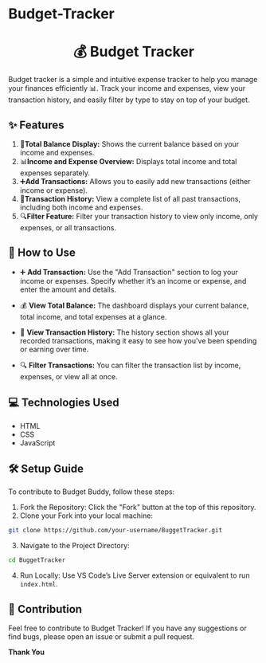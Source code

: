  # Budget-Tracker
    
<h1 align = "center">💰 Budget Tracker </h1>
Budget tracker is a simple and intuitive expense tracker to help you manage your finances efficiently 📊. Track your income and expenses, view your transaction history, and  easily filter by type to stay on top of your budget.   

## ✨ Features     
1. 💸**Total Balance Display:** Shows the current balance based on your income and expenses.        
2. 📊**Income and Expense Overview:** Displays total income and total expenses separately. 
3. ➕**Add Transactions:** Allows you to easily add new transactions (either income or expense).      
4. 📜**Transaction History:** View a complete list of all past transactions, including both income and expenses.                    
5. 🔍**Filter Feature:** Filter your transaction history to view only income, only expenses, or all transactions.                       
        
        
## 🚀 How to Use        
- ➕ **Add Transaction:** Use the "Add Transaction" section to log your income or expenses. Specify whether it’s an income or expense, and enter the amount and details.

- 💰 **View Total Balance:** The dashboard displays your current balance, total income, and total expenses at a glance.
- 📜 **View Transaction History:** The history section shows all your recorded transactions, making it easy to see how you've been spending or earning over time.
- 🔍 **Filter Transactions:** You can filter the transaction list by income, expenses, or view all at once.
  
## 💻 Technologies Used
- HTML
- CSS
- JavaScript

## 🛠 Setup Guide
To contribute to Budget Buddy, follow these steps:
1. Fork the Repository: Click the "Fork" button at the top of this repository.
2. Clone your Fork into your local machine:
```bash
git clone https://github.com/your-username/BuggetTracker.git
```
3. Navigate to the Project Directory:
```bash
cd BuggetTracker
```
4. Run Locally: Use VS Code’s Live Server extension or equivalent to run `index.html`.
   
## 🤝 Contribution
Feel free to contribute to Budget Tracker! If you have any suggestions or find bugs, please open an issue or submit a pull request.

**Thank You**

